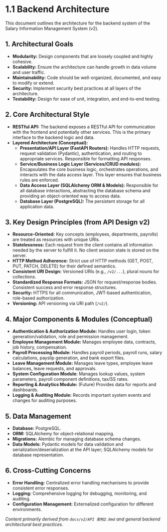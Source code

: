 # 1.1 Backend Architecture

This document outlines the architecture for the backend system of the Salary Information Management System (v2).

## 1. Architectural Goals

*   **Modularity:** Design components that are loosely coupled and highly cohesive.
*   **Scalability:** Ensure the architecture can handle growth in data volume and user traffic.
*   **Maintainability:** Code should be well-organized, documented, and easy to modify or extend.
*   **Security:** Implement security best practices at all layers of the architecture.
*   **Testability:** Design for ease of unit, integration, and end-to-end testing.

## 2. Core Architectural Style

*   **RESTful API:** The backend exposes a RESTful API for communication with the frontend and potentially other services. This is the primary interface to the backend logic and data.
*   **Layered Architecture (Conceptual):**
    *   **Presentation/API Layer (FastAPI Routers):** Handles HTTP requests, request validation (Pydantic), authentication, and routing to appropriate services. Responsible for formatting API responses.
    *   **Service/Business Logic Layer (Services/CRUD modules):** Encapsulates the core business logic, orchestrates operations, and interacts with the data access layer. This layer ensures that business rules are enforced.
    *   **Data Access Layer (SQLAlchemy ORM & Models):** Responsible for all database interactions, abstracting the database schema and providing an object-oriented way to access data.
    *   **Database Layer (PostgreSQL):** The persistent storage for all application data.

## 3. Key Design Principles (from API Design v2)

*   **Resource-Oriented:** Key concepts (employees, departments, payrolls) are treated as resources with unique URIs.
*   **Statelessness:** Each request from the client contains all information needed by the server to fulfill it. No client session state is stored on the server.
*   **HTTP Method Adherence:** Strict use of HTTP methods (GET, POST, PUT, PATCH, DELETE) for their defined semantics.
*   **Consistent URI Design:** Versioned URIs (e.g., `/v2/...`), plural nouns for collections.
*   **Standardized Response Formats:** JSON for request/response bodies. Consistent success and error response structures.
*   **Security:** HTTPS for all communication, JWT-based authentication, role-based authorization.
*   **Versioning:** API versioning via URI path (`/v2/`).

## 4. Major Components & Modules (Conceptual)

*   **Authentication & Authorization Module:** Handles user login, token generation/validation, role and permission management.
*   **Employee Management Module:** Manages employee data, contracts, job history, compensation.
*   **Payroll Processing Module:** Handles payroll periods, payroll runs, salary calculations, payslip generation, and bank export files.
*   **Leave Management Module:** Manages leave types, employee leave balances, leave requests, and approvals.
*   **System Configuration Module:** Manages lookup values, system parameters, payroll component definitions, tax/SS rates.
*   **Reporting & Analytics Module:** (Future) Provides data for reports and dashboards.
*   **Logging & Auditing Module:** Records important system events and changes for auditing purposes.

## 5. Data Management

*   **Database:** PostgreSQL.
*   **ORM:** SQLAlchemy for object-relational mapping.
*   **Migrations:** Alembic for managing database schema changes.
*   **Data Models:** Pydantic models for data validation and serialization/deserialization at the API layer; SQLAlchemy models for database representation.

## 6. Cross-Cutting Concerns

*   **Error Handling:** Centralized error handling mechanisms to provide consistent error responses.
*   **Logging:** Comprehensive logging for debugging, monitoring, and auditing.
*   **Configuration Management:** Externalized configuration for different environments.

*Content primarily derived from `docs/v2/API 架构2.0md` and general backend architectural best practices.* 